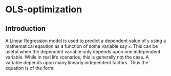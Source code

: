 # OLS-optimization

## Introduction
A Linear Regression model is used to predict a dependent value of `y` using a mathematical eqaution as a function of some variable say `x`. This can be useful when the dependent variable only depends upon one independent variable. While in real life scenarios, this is generally not the case. A variable depends upon many linearly independent factors. Thus the equation is of the form:
